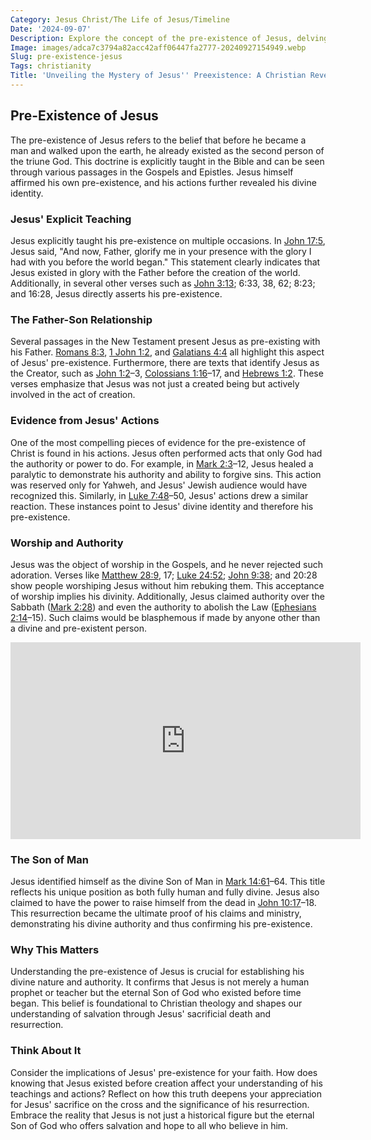 ```yaml
---
Category: Jesus Christ/The Life of Jesus/Timeline
Date: '2024-09-07'
Description: Explore the concept of the pre-existence of Jesus, delving into theological perspectives on His existence before His earthly life. Discover the significance and implications of this belief in Christian faith.
Image: images/adca7c3794a82acc42aff06447fa2777-20240927154949.webp
Slug: pre-existence-jesus
Tags: christianity
Title: 'Unveiling the Mystery of Jesus'' Preexistence: A Christian Revelation'
---
```


## Pre-Existence of Jesus

The pre-existence of Jesus refers to the belief that before he became a man and walked upon the earth, he already existed as the second person of the triune God. This doctrine is explicitly taught in the Bible and can be seen through various passages in the Gospels and Epistles. Jesus himself affirmed his own pre-existence, and his actions further revealed his divine identity.

### Jesus' Explicit Teaching

Jesus explicitly taught his pre-existence on multiple occasions. In [John 17:5](https://www.bibleref.com/John/17/John-17-5.html), Jesus said, "And now, Father, glorify me in your presence with the glory I had with you before the world began." This statement clearly indicates that Jesus existed in glory with the Father before the creation of the world. Additionally, in several other verses such as [John 3:13](https://www.bibleref.com/John/3/John-3-13.html); 6:33, 38, 62; 8:23; and 16:28, Jesus directly asserts his pre-existence.

### The Father-Son Relationship

Several passages in the New Testament present Jesus as pre-existing with his Father. [Romans 8:3](https://www.bibleref.com/Romans/8/Romans-8-3.html), [1 John 1:2](https://www.bibleref.com/1-John/1/1-John-1-2.html), and [Galatians 4:4](https://www.bibleref.com/Galatians/4/Galatians-4-4.html) all highlight this aspect of Jesus' pre-existence. Furthermore, there are texts that identify Jesus as the Creator, such as [John 1:2](https://www.bibleref.com/John/1/John-1-2.html)–3, [Colossians 1:16](https://www.bibleref.com/Colossians/1/Colossians-1-16.html)–17, and [Hebrews 1:2](https://www.bibleref.com/Hebrews/1/Hebrews-1-2.html). These verses emphasize that Jesus was not just a created being but actively involved in the act of creation.

### Evidence from Jesus' Actions

One of the most compelling pieces of evidence for the pre-existence of Christ is found in his actions. Jesus often performed acts that only God had the authority or power to do. For example, in [Mark 2:3](https://www.bibleref.com/Mark/2/Mark-2-3.html)–12, Jesus healed a paralytic to demonstrate his authority and ability to forgive sins. This action was reserved only for Yahweh, and Jesus' Jewish audience would have recognized this. Similarly, in [Luke 7:48](https://www.bibleref.com/Luke/7/Luke-7-48.html)–50, Jesus' actions drew a similar reaction. These instances point to Jesus' divine identity and therefore his pre-existence.

### Worship and Authority

Jesus was the object of worship in the Gospels, and he never rejected such adoration. Verses like [Matthew 28:9](https://www.bibleref.com/Matthew/28/Matthew-28-9.html), 17; [Luke 24:52](https://www.bibleref.com/Luke/24/Luke-24-52.html); [John 9:38](https://www.bibleref.com/John/9/John-9-38.html); and 20:28 show people worshiping Jesus without him rebuking them. This acceptance of worship implies his divinity. Additionally, Jesus claimed authority over the Sabbath ([Mark 2:28](https://www.bibleref.com/Mark/2/Mark-2-28.html)) and even the authority to abolish the Law ([Ephesians 2:14](https://www.bibleref.com/Ephesians/2/Ephesians-2-14.html)–15). Such claims would be blasphemous if made by anyone other than a divine and pre-existent person.


<iframe width="560" height="315" src="https://www.youtube.com/embed/3p7Um5RK97Y" frameborder="0" allow="autoplay; encrypted-media" allowfullscreen></iframe>


### The Son of Man

Jesus identified himself as the divine Son of Man in [Mark 14:61](https://www.bibleref.com/Mark/14/Mark-14-61.html)–64. This title reflects his unique position as both fully human and fully divine. Jesus also claimed to have the power to raise himself from the dead in [John 10:17](https://www.bibleref.com/John/10/John-10-17.html)–18. This resurrection became the ultimate proof of his claims and ministry, demonstrating his divine authority and thus confirming his pre-existence.

### Why This Matters

Understanding the pre-existence of Jesus is crucial for establishing his divine nature and authority. It confirms that Jesus is not merely a human prophet or teacher but the eternal Son of God who existed before time began. This belief is foundational to Christian theology and shapes our understanding of salvation through Jesus' sacrificial death and resurrection.

### Think About It

Consider the implications of Jesus' pre-existence for your faith. How does knowing that Jesus existed before creation affect your understanding of his teachings and actions? Reflect on how this truth deepens your appreciation for Jesus' sacrifice on the cross and the significance of his resurrection. Embrace the reality that Jesus is not just a historical figure but the eternal Son of God who offers salvation and hope to all who believe in him.